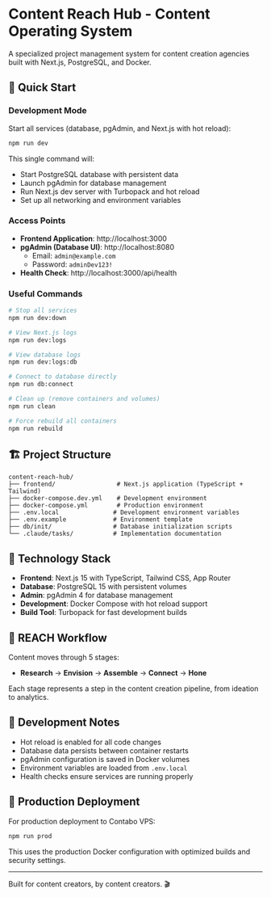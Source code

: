 # Content Reach Hub - Content Operating System

A specialized project management system for content creation agencies built with Next.js, PostgreSQL, and Docker.

## 🚀 Quick Start

### Development Mode

Start all services (database, pgAdmin, and Next.js with hot reload):

```bash
npm run dev
```

This single command will:
- Start PostgreSQL database with persistent data
- Launch pgAdmin for database management
- Run Next.js dev server with Turbopack and hot reload
- Set up all networking and environment variables

### Access Points

- **Frontend Application**: http://localhost:3000
- **pgAdmin (Database UI)**: http://localhost:8080
  - Email: `admin@example.com`
  - Password: `adminDev123!`
- **Health Check**: http://localhost:3000/api/health

### Useful Commands

```bash
# Stop all services
npm run dev:down

# View Next.js logs
npm run dev:logs

# View database logs
npm run dev:logs:db

# Connect to database directly
npm run db:connect

# Clean up (remove containers and volumes)
npm run clean

# Force rebuild all containers
npm run rebuild
```

## 🏗️ Project Structure

```
content-reach-hub/
├── frontend/                 # Next.js application (TypeScript + Tailwind)
├── docker-compose.dev.yml    # Development environment
├── docker-compose.yml        # Production environment
├── .env.local               # Development environment variables
├── .env.example             # Environment template
├── db/init/                 # Database initialization scripts
└── .claude/tasks/           # Implementation documentation
```

## 🔧 Technology Stack

- **Frontend**: Next.js 15 with TypeScript, Tailwind CSS, App Router
- **Database**: PostgreSQL 15 with persistent volumes
- **Admin**: pgAdmin 4 for database management
- **Development**: Docker Compose with hot reload support
- **Build Tool**: Turbopack for fast development builds

## 🎯 REACH Workflow

Content moves through 5 stages:
- **Research** → **Envision** → **Assemble** → **Connect** → **Hone**

Each stage represents a step in the content creation pipeline, from ideation to analytics.

## 📝 Development Notes

- Hot reload is enabled for all code changes
- Database data persists between container restarts
- pgAdmin configuration is saved in Docker volumes
- Environment variables are loaded from `.env.local`
- Health checks ensure services are running properly

## 🚀 Production Deployment

For production deployment to Contabo VPS:

```bash
npm run prod
```

This uses the production Docker configuration with optimized builds and security settings.

---

Built for content creators, by content creators. 🎬